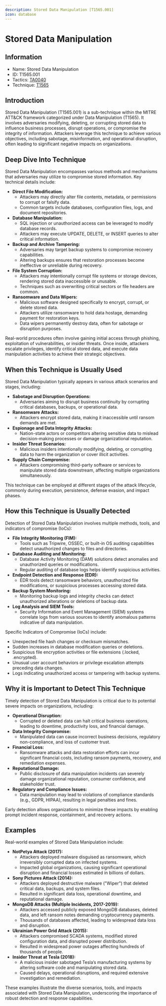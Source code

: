 ```yaml
---
description: Stored Data Manipulation [T1565.001]
icon: database
---
```


# Stored Data Manipulation

## Information

* Name: Stored Data Manipulation
* ID: T1565.001
* Tactics: [TA0040](../)
* Technique: [T1565](./)

## Introduction

Stored Data Manipulation (T1565.001) is a sub-technique within the MITRE ATT\&CK framework categorized under Data Manipulation (T1565). It involves adversaries modifying, deleting, or corrupting stored data to influence business processes, disrupt operations, or compromise the integrity of information. Attackers leverage this technique to achieve various objectives, including sabotage, misinformation, and operational disruption, often leading to significant negative impacts on organizations.

## Deep Dive Into Technique

Stored Data Manipulation encompasses various methods and mechanisms that adversaries may utilize to compromise stored information. Key technical details include:

* **Direct File Modification:**
  * Attackers may directly alter file contents, metadata, or permissions to corrupt or falsify data.
  * Common targets include databases, configuration files, logs, and document repositories.
* **Database Manipulation:**
  * SQL injection or unauthorized access can be leveraged to modify database records.
  * Attackers may execute UPDATE, DELETE, or INSERT queries to alter critical information.
* **Backup and Archive Tampering:**
  * Adversaries may target backup systems to compromise recovery capabilities.
  * Altering backups ensures that restoration processes become ineffective or unreliable during recovery.
* **File System Corruption:**
  * Attackers may intentionally corrupt file systems or storage devices, rendering stored data inaccessible or unusable.
  * Techniques such as overwriting critical sectors or file headers are common.
* **Ransomware and Data Wipers:**
  * Malicious software designed specifically to encrypt, corrupt, or delete stored data.
  * Attackers utilize ransomware to hold data hostage, demanding payment for restoration keys.
  * Data wipers permanently destroy data, often for sabotage or disruption purposes.

Real-world procedures often involve gaining initial access through phishing, exploitation of vulnerabilities, or insider threats. Once inside, attackers escalate privileges, identify critical stored data, and execute data manipulation activities to achieve their strategic objectives.

## When this Technique is Usually Used

Stored Data Manipulation typically appears in various attack scenarios and stages, including:

* **Sabotage and Disruption Operations:**
  * Adversaries aiming to disrupt business continuity by corrupting critical databases, backups, or operational data.
* **Ransomware Attacks:**
  * Attackers encrypt stored data, making it inaccessible until ransom demands are met.
* **Espionage and Data Integrity Attacks:**
  * Nation-state actors or competitors altering sensitive data to mislead decision-making processes or damage organizational reputation.
* **Insider Threat Scenarios:**
  * Malicious insiders intentionally modifying, deleting, or corrupting data to harm the organization or cover illicit activities.
* **Supply Chain Compromise:**
  * Attackers compromising third-party software or services to manipulate stored data downstream, affecting multiple organizations simultaneously.

This technique can be employed at different stages of the attack lifecycle, commonly during execution, persistence, defense evasion, and impact phases.

## How this Technique is Usually Detected

Detection of Stored Data Manipulation involves multiple methods, tools, and indicators of compromise (IoCs):

* **File Integrity Monitoring (FIM):**
  * Tools such as Tripwire, OSSEC, or built-in OS auditing capabilities detect unauthorized changes to files and directories.
* **Database Auditing and Monitoring:**
  * Database Activity Monitoring (DAM) solutions detect anomalies and unauthorized queries or modifications.
  * Regular auditing of database logs helps identify suspicious activities.
* **Endpoint Detection and Response (EDR):**
  * EDR tools detect ransomware behaviors, unauthorized file modifications, or suspicious processes accessing stored data.
* **Backup System Monitoring:**
  * Monitoring backup logs and integrity checks can detect unauthorized alterations or deletions of backup data.
* **Log Analysis and SIEM Tools:**
  * Security Information and Event Management (SIEM) systems correlate logs from various sources to identify anomalous patterns indicative of data manipulation.

Specific Indicators of Compromise (IoCs) include:

* Unexpected file hash changes or checksum mismatches.
* Sudden increases in database modification queries or deletions.
* Suspicious file encryption activities or file extensions (.locked, .encrypted).
* Unusual user account behaviors or privilege escalation attempts preceding data changes.
* Logs indicating unauthorized access or tampering with backup systems.

## Why it is Important to Detect This Technique

Timely detection of Stored Data Manipulation is critical due to its potential severe impacts on organizations, including:

* **Operational Disruption:**
  * Corrupted or deleted data can halt critical business operations, leading to downtime, productivity loss, and financial damage.
* **Data Integrity Compromise:**
  * Manipulated data can cause incorrect business decisions, regulatory non-compliance, and loss of customer trust.
* **Financial Loss:**
  * Ransomware attacks and data restoration efforts can incur significant financial costs, including ransom payments, recovery, and remediation expenses.
* **Reputational Damage:**
  * Public disclosure of data manipulation incidents can severely damage organizational reputation, consumer confidence, and stakeholder trust.
* **Regulatory and Compliance Issues:**
  * Data manipulation may lead to violations of compliance standards (e.g., GDPR, HIPAA), resulting in legal penalties and fines.

Early detection allows organizations to minimize these impacts by enabling prompt incident response, containment, and recovery actions.

## Examples

Real-world examples of Stored Data Manipulation include:

* **NotPetya Attack (2017):**
  * Attackers deployed malware disguised as ransomware, which irreversibly corrupted data on infected systems.
  * Impacted global organizations, causing significant operational disruption and financial losses estimated in billions of dollars.
* **Sony Pictures Attack (2014):**
  * Attackers deployed destructive malware ("Wiper") that deleted critical data, backups, and system files.
  * Resulted in significant data loss, operational downtime, and reputational damage.
* **MongoDB Attacks (Multiple Incidents, 2017-2019):**
  * Attackers accessed publicly exposed MongoDB databases, deleted data, and left ransom notes demanding cryptocurrency payments.
  * Thousands of databases affected, leading to widespread data loss and disruption.
* **Ukrainian Power Grid Attack (2015):**
  * Attackers compromised SCADA systems, modified stored configuration data, and disrupted power distribution.
  * Resulted in widespread power outages affecting hundreds of thousands of people.
* **Insider Threat at Tesla (2018):**
  * A malicious insider sabotaged Tesla’s manufacturing systems by altering software code and manipulating stored data.
  * Caused delays, operational disruptions, and required extensive investigation and remediation.

These examples illustrate the diverse scenarios, tools, and impacts associated with Stored Data Manipulation, underscoring the importance of robust detection and response capabilities.
